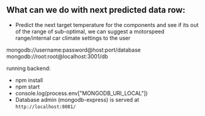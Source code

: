 ## What can we do with next predicted data row:
- Predict the next target temperature for the components and see if its out of the range of sub-optimal, we can suggest a motorspeed range/internal car climate settings to the user





mongodb://username:password@host:port/database
mongodb://root:root@localhost:3001/db

running backend:
- npm install
- npm start
- console.log(process.env["MONGODB_URI_LOCAL"])
- Database admin (mongodb-express) is served at `http://localhost:8081/`
